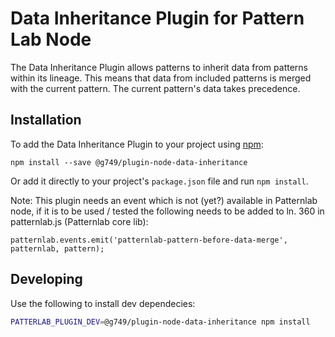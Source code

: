 # Data Inheritance Plugin for Pattern Lab Node

The Data Inheritance Plugin allows patterns to inherit data from patterns within its lineage.
This means that data from included patterns is merged with the current pattern. The current pattern's data takes precedence.

## Installation

To add the Data Inheritance Plugin to your project using [npm](http://npmjs.com/):

`npm install --save @g749/plugin-node-data-inheritance`

Or add it directly to your project's `package.json` file and run `npm install`.

Note: This plugin needs an event which is not (yet?) available in Patternlab node, if it is to be used / tested the following needs to be added to ln. 360 in patternlab.js (Patternlab core lib):

    patternlab.events.emit('patternlab-pattern-before-data-merge', patternlab, pattern);

## Developing

Use the following to install dev dependecies:
```bash
PATTERLAB_PLUGIN_DEV=@g749/plugin-node-data-inheritance npm install
```